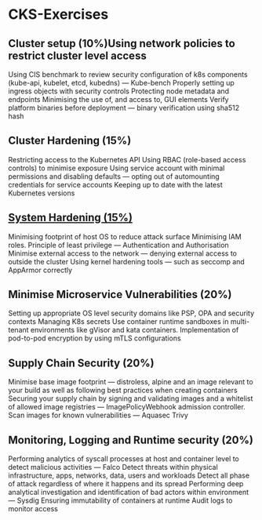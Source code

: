 # CKS-Exercises

## Cluster setup (10%)Using network policies to restrict cluster level access

Using CIS benchmark to review security configuration of k8s components (kube-api, kubelet, etcd, kubedns) — Kube-bench
Properly setting up ingress objects with security controls
Protecting node metadata and endpoints
Minimising the use of, and access to, GUI elements
Verify platform binaries before deployment — binary verification using sha512 hash

## Cluster Hardening (15%)

Restricting access to the Kubernetes API
Using RBAC (role-based access controls) to minimise exposure
Using service account with minimal permissions and disabling defaults — opting out of automounting credentials for service accounts
Keeping up to date with the latest Kubernetes versions

## [System Hardening (15%)]()

Minimising footprint of host OS to reduce attack surface
Minimising IAM roles. Principle of least privilege — Authentication and Authorisation
Minimise external access to the network — denying external access to outside the cluster
Using kernel hardening tools — such as seccomp and AppArmor correctly

## Minimise Microservice Vulnerabilities (20%)

Setting up appropriate OS level security domains like PSP, OPA and security contexts
Managing K8s secrets
Use container runtime sandboxes in multi-tenant environments like gVisor and kata containers.
Implementation of pod-to-pod encryption by using mTLS configurations

## Supply Chain Security (20%)

Minimise base image footprint — distroless, alpine and an image relevant to your build as well as following best practices when creating containers
Securing your supply chain by signing and validating images and a whitelist of allowed image registries — ImagePolicyWebhook admission controller.
Scan images for known vulnerabilities — Aquasec Trivy

## Monitoring, Logging and Runtime security (20%)

Performing analytics of syscall processes at host and container level to detect malicious activities — Falco
Detect threats within physical infrastructure, apps, networks, data, users and workloads
Detect all phase of attack regardless of where it happens and its spread
Performing deep analytical investigation and identification of bad actors within environment — Sysdig
Ensuring immutability of containers at runtime
Audit logs to monitor access
